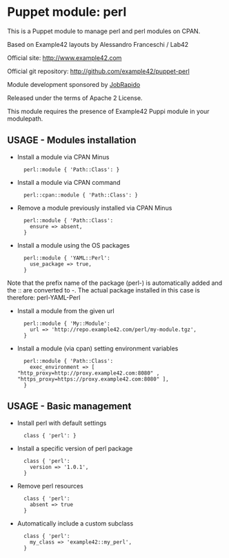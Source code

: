 # Puppet module: perl

This is a Puppet module to manage perl and perl modules on CPAN.

Based on Example42 layouts by Alessandro Franceschi / Lab42

Official site: http://www.example42.com

Official git repository: http://github.com/example42/puppet-perl

Module development sponsored by [JobRapido](http://www.jobrapido.com)

Released under the terms of Apache 2 License.

This module requires the presence of Example42 Puppi module in your modulepath.

## USAGE - Modules installation

* Install a module via CPAN Minus

        perl::module { 'Path::Class': }

* Install a module via CPAN command

        perl::cpan::module { 'Path::Class': }

* Remove a module previously installed via CPAN Minus

        perl::module { 'Path::Class':
          ensure => absent,
        }

* Install a module using the OS packages

        perl::module { 'YAML::Perl':
          use_package => true,
        }

Note that the prefix name of the package (perl-) is automatically added and the :: are converted to -.
The actual package installed in this case is therefore: perl-YAML-Perl 

* Install a module from the given url

        perl::module { 'My::Module':
          url => 'http://repo.example42.com/perl/my-module.tgz',
        }

* Install a module (via cpan) setting environment variables

        perl::module { 'Path::Class':
          exec_environment => [ "http_proxy=http://proxy.example42.com:8080" , "https_proxy=https://proxy.example42.com:8080" ],
        }


## USAGE - Basic management

* Install perl with default settings

        class { 'perl': }

* Install a specific version of perl package

        class { 'perl':
          version => '1.0.1',
        }

* Remove perl resources

        class { 'perl':
          absent => true
        }

* Automatically include a custom subclass

        class { 'perl':
          my_class => 'example42::my_perl',
        }

